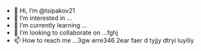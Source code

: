 - 👋 Hi, I’m @tsipakov21
- 👀 I’m interested in ...
- 🌱 I’m currently learning ...
- 💞️ I’m looking to collaborate on ...fghj
- 📫 How to reach me ...3gw erre346 2ear faer
d tyjjy dtryi luyiliy
<!---hxfg
tsipakov21/tsipakov21 is a ✨ special ✨ repository because its `README.md` (this file) appears on your GitHub profile.
You can click the Preview link to take a look at your changes.
--->
